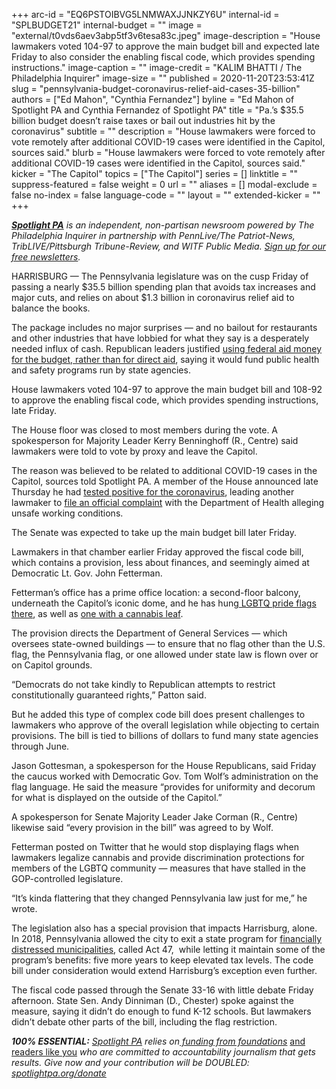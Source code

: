 +++
arc-id = "EQ6PSTOIBVG5LNMWAXJJNKZY6U"
internal-id = "SPLBUDGET21"
internal-budget = ""
image = "external/t0vds6aev3abp5tf3v6tesa83c.jpeg"
image-description = "House lawmakers voted 104-97 to approve the main budget bill and expected late Friday to also consider the enabling fiscal code, which provides spending instructions."
image-caption = ""
image-credit = "KALIM BHATTI / The Philadelphia Inquirer"
image-size = ""
published = 2020-11-20T23:53:41Z
slug = "pennsylvania-budget-coronavirus-relief-aid-cases-35-billion"
authors = ["Ed Mahon", "Cynthia Fernandez"]
byline = "Ed Mahon of Spotlight PA and Cynthia Fernandez of Spotlight PA"
title = "Pa.’s $35.5 billion budget doesn’t raise taxes or bail out industries hit by the coronavirus"
subtitle = ""
description = "House lawmakers were forced to vote remotely after additional COVID-19 cases were identified in the Capitol, sources said."
blurb = "House lawmakers were forced to vote remotely after additional COVID-19 cases were identified in the Capitol, sources said."
kicker = "The Capitol"
topics = ["The Capitol"]
series = []
linktitle = ""
suppress-featured = false
weight = 0
url = ""
aliases = []
modal-exclude = false
no-index = false
language-code = ""
layout = ""
extended-kicker = ""
+++

<a href="https://www.spotlightpa.org/"><i><b>Spotlight PA</b></i></a><i> is an independent, non-partisan newsroom powered by The Philadelphia Inquirer in partnership with PennLive/The Patriot-News, TribLIVE/Pittsburgh Tribune-Review, and WITF Public Media. </i><a href="https://www.spotlightpa.org/newsletters"><i>Sign up for our free newsletters</i></a><i>.</i>

HARRISBURG — The Pennsylvania legislature was on the cusp Friday of passing a nearly $35.5 billion spending plan that avoids tax increases and major cuts, and relies on about $1.3 billion in coronavirus relief aid to balance the books.

The package includes no major surprises — and no bailout for restaurants and other industries that have lobbied for what they say is a desperately needed influx of cash. Republican leaders justified <a href="https://www.spotlightpa.org/news/2020/11/pennsylvania-budget-coronavirus-relief-aid-restaurants-providers/">using federal aid money for the budget, rather than for direct aid</a>, saying it would fund public health and safety programs run by state agencies.

House lawmakers voted 104-97 to approve the main budget bill and 108-92 to approve the enabling fiscal code, which provides spending instructions, late Friday.

The House floor was closed to most members during the vote. A spokesperson for Majority Leader Kerry Benninghoff (R., Centre) said lawmakers were told to vote by proxy and leave the Capitol.

<script src="https://www.spotlightpa.org/embed.js" async></script><div data-spl-embed-version="1" data-spl-src="https://www.spotlightpa.org/embeds/newsletter/"></div>

The reason was believed to be related to additional COVID-19 cases in the Capitol, sources told Spotlight PA. A member of the House announced late Thursday he had <a href="https://www.spotlightpa.org/news/2020/11/pennsylvania-lawmaker-coronavirus-positive-unsafe-working-conditions/">tested positive for the coronavirus</a>, leading another lawmaker to <a href="https://www.spotlightpa.org/news/2020/11/pennsylvania-lawmaker-coronavirus-positive-unsafe-working-conditions/">file an official complaint</a> with the Department of Health alleging unsafe working conditions.

The Senate was expected to take up the main budget bill later Friday.

Lawmakers in that chamber earlier Friday approved the fiscal code bill, which contains a provision, less about finances, and seemingly aimed at Democratic Lt. Gov. John Fetterman.

Fetterman’s office has a prime office location: a second-floor balcony, underneath the Capitol’s iconic dome, and he has hung<a href="https://www.pennlive.com/news/2019/06/lt-gov-john-fetterman-uses-prime-state-capitol-real-estate-to-make-a-gay-pride-statement.html"> LGBTQ pride flags there</a>, as well as <a href="https://twitter.com/JohnFetterman/status/1329178115390705665/photo/1">one with a cannabis leaf</a>.

The provision directs the Department of General Services — which oversees state-owned buildings — to ensure that no flag other than the U.S. flag, the Pennsylvania flag, or one allowed under state law is flown over or on Capitol grounds.

“Democrats do not take kindly to Republican attempts to restrict constitutionally guaranteed rights,” Patton said.

But he added this type of complex code bill does present challenges to lawmakers who approve of the overall legislation while objecting to certain provisions. The bill is tied to billions of dollars to fund many state agencies through June.

Jason Gottesman, a spokesperson for the House Republicans, said Friday the caucus worked with Democratic Gov. Tom Wolf’s administration on the flag language. He said the measure “provides for uniformity and decorum for what is displayed on the outside of the Capitol.”

A spokesperson for Senate Majority Leader Jake Corman (R., Centre) likewise said “every provision in the bill” was agreed to by Wolf.

Fetterman posted on Twitter that he would stop displaying flags when lawmakers legalize cannabis and provide discrimination protections for members of the LGBTQ community — measures that have stalled in the GOP-controlled legislature.

<script src="https://www.spotlightpa.org/embed.js" async></script><div data-spl-embed-version="1" data-spl-src="https://www.spotlightpa.org/embeds/donate/?teaser_text=Spotlight%20PA%20provides%20essential%2C%20public-service%20journalism%20thanks%20to%20its%20dedicated%20and%20passionate%20members.%20%3Cb%3EJoin%20today%20and%20we'll%20DOUBLE%20your%20gift.%3C%2Fb%3E&cta_text=YES%2C%20DOUBLE%20MY%20GIFT&eyebrow_text=BECOME%20A%20MEMBER"></div>

“It’s kinda flattering that they changed Pennsylvania law just for me,” he wrote.

The legislation also has a special provision that impacts Harrisburg, alone. In 2018, Pennsylvania allowed the city to exit a state program for <a href="http://harrisburgpa.gov/act47/">financially distressed municipalities</a>, called Act 47,&nbsp; while letting it maintain some of the program’s benefits: five more years to keep elevated tax levels. The code bill under consideration would extend Harrisburg’s exception even further.

The fiscal code passed through the Senate 33-16 with little debate Friday afternoon. State Sen. Andy Dinniman (D., Chester) spoke against the measure, saying it didn’t do enough to fund K-12 schools. But lawmakers didn’t debate other parts of the bill, including the flag restriction.

<i><b>100% ESSENTIAL:</b></i><i> </i><a href="https://www.spotlightpa.org/"><i>Spotlight PA</i></a><i> relies on</i><a href="https://www.spotlightpa.org/support"><i> funding from foundations</i></a><i> </i><a href="https://www.spotlightpa.org/support">and readers like you</a><i> who are committed to accountability journalism that gets results. Give now and your contribution will be DOUBLED: </i><a href="http://spotlightpa.org/donate"><i>spotlightpa.org/donate</i></a>

